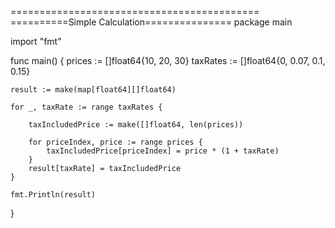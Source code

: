 ===========================================
==========Simple Calculation===============
package main

import "fmt"

func main() {
	prices := []float64{10, 20, 30}
	taxRates := []float64{0, 0.07, 0.1, 0.15}

	result := make(map[float64][]float64)

	for _, taxRate := range taxRates {

		taxIncludedPrice := make([]float64, len(prices))

		for priceIndex, price := range prices {
			taxIncludedPrice[priceIndex] = price * (1 + taxRate)
		}
		result[taxRate] = taxIncludedPrice
	}

	fmt.Println(result)

}
